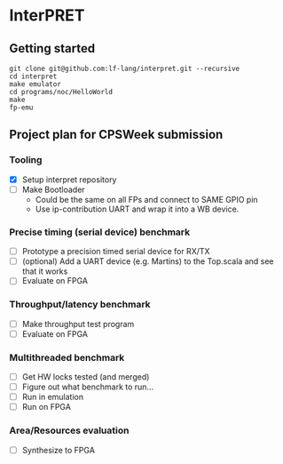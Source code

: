 # InterPRET

## Getting started
```
git clone git@github.com:lf-lang/interpret.git --recursive
cd interpret
make emulator
cd programs/noc/HelloWorld
make
fp-emu
```

## Project plan for CPSWeek submission

### Tooling
- [x] Setup interpret repository
- [ ] Make Bootloader
	- Could be the same on all FPs and connect to SAME GPIO pin
	- Use ip-contribution UART and wrap it into a WB device.

### Precise timing (serial device) benchmark
- [ ] Prototype a precision timed serial device for RX/TX
- [ ] (optional) Add a UART device (e.g. Martins) to the Top.scala and see that it works
- [ ] Evaluate on FPGA

###  Throughput/latency benchmark
- [ ] Make throughput test program
- [ ] Evaluate on FPGA

### Multithreaded benchmark
- [ ] Get HW locks tested (and merged)
- [ ] Figure out what benchmark to run...
- [ ] Run in emulation
- [ ] Run on FPGA

### Area/Resources evaluation
- [ ] Synthesize to FPGA
